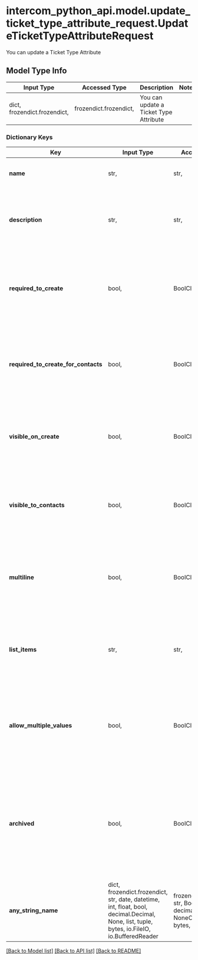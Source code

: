 # intercom_python_api.model.update_ticket_type_attribute_request.UpdateTicketTypeAttributeRequest

You can update a Ticket Type Attribute

## Model Type Info
Input Type | Accessed Type | Description | Notes
------------ | ------------- | ------------- | -------------
dict, frozendict.frozendict,  | frozendict.frozendict,  | You can update a Ticket Type Attribute | 

### Dictionary Keys
Key | Input Type | Accessed Type | Description | Notes
------------ | ------------- | ------------- | ------------- | -------------
**name** | str,  | str,  | The name of the ticket type attribute | [optional] 
**description** | str,  | str,  | The description of the attribute presented to the teammate or contact | [optional] 
**required_to_create** | bool,  | BoolClass,  | Whether the attribute is required to be filled in when teammates are creating the ticket in Inbox. | [optional] if omitted the server will use the default value of False
**required_to_create_for_contacts** | bool,  | BoolClass,  | Whether the attribute is required to be filled in when contacts are creating the ticket in Messenger. | [optional] if omitted the server will use the default value of False
**visible_on_create** | bool,  | BoolClass,  | Whether the attribute is visible to teammates when creating a ticket in Inbox. | [optional] if omitted the server will use the default value of True
**visible_to_contacts** | bool,  | BoolClass,  | Whether the attribute is visible to contacts when creating a ticket in Messenger. | [optional] if omitted the server will use the default value of True
**multiline** | bool,  | BoolClass,  | Whether the attribute allows multiple lines of text (only applicable to string attributes) | [optional] 
**list_items** | str,  | str,  | A comma delimited list of items for the attribute value (only applicable to list attributes) | [optional] 
**allow_multiple_values** | bool,  | BoolClass,  | Whether the attribute allows multiple files to be attached to it (only applicable to file attributes) | [optional] 
**archived** | bool,  | BoolClass,  | Whether the attribute should be archived and not shown during creation of the ticket (it will still be present on previously created tickets) | [optional] 
**any_string_name** | dict, frozendict.frozendict, str, date, datetime, int, float, bool, decimal.Decimal, None, list, tuple, bytes, io.FileIO, io.BufferedReader | frozendict.frozendict, str, BoolClass, decimal.Decimal, NoneClass, tuple, bytes, FileIO | any string name can be used but the value must be the correct type | [optional]

[[Back to Model list]](../../README.md#documentation-for-models) [[Back to API list]](../../README.md#documentation-for-api-endpoints) [[Back to README]](../../README.md)

